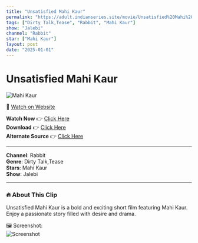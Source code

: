 ```yaml
---
title: "Unsatisfied Mahi Kaur"
permalink: "https://adult.indianseries.site/movie/Unsatisfied%20Mahi%20Kaur"
tags: ["Dirty Talk,Tease", "Rabbit", "Mahi Kaur"]
show: "Jalebi"
channel: "Rabbit"
star: ["Mahi Kaur"]
layout: post
date: "2025-01-01"
---
```


# Unsatisfied Mahi Kaur

![Mahi Kaur](https://shorts.desisins.com/wp-content/uploads/2024/07/Unsatisfied-Mahi-Kaur-Jalebi-Rabbit-DesiSins.com_.jpg)

🔗 [Watch on Website](https://adult.indianseries.site/movie/Unsatisfied%20Mahi%20Kaur)

**Watch Now** 👉 [Click Here](https://adult.indianseries.site/movie/Unsatisfied%20Mahi%20Kaur)  
**Download** 👉 [Click Here](https://adult.indianseries.site/movie/Unsatisfied%20Mahi%20Kaur)  
**Alternate Source** 👉 [Click Here](https://adult.indianseries.site/movie/Unsatisfied%20Mahi%20Kaur)

---

**Channel**: Rabbit  
**Genre**: Dirty Talk,Tease  
**Stars**: Mahi Kaur  
**Show**: Jalebi

---

### 🔥 About This Clip

Unsatisfied Mahi Kaur is a bold and exciting short film featuring Mahi Kaur. Enjoy a passionate story filled with desire and drama.
 
🖼️ Screenshot:  
![Screenshot](https://shorts.desisins.com/wp-content/uploads/2024/07/Unsatisfied-Mahi-Kaur-Jalebi-Rabbit-DesiSins.com_.jpg)
